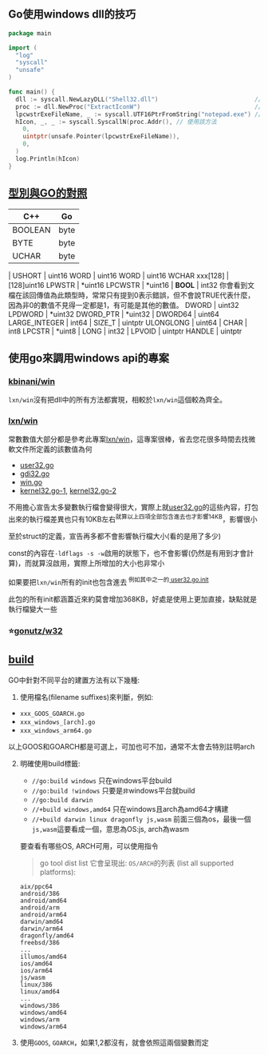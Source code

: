 ## Go使用windows dll的技巧

```go
package main

import (
  "log"
  "syscall"
  "unsafe"
)

func main() {
  dll := syscall.NewLazyDLL("Shell32.dll")                           // 載入dll
  proc := dll.NewProc("ExtractIconW")                                // 抓取dll的方法
  lpcwstrExeFileName, _ := syscall.UTF16PtrFromString("notepad.exe") // 準備該方法中需要的參數
  hIcon, _, _ := syscall.SyscallN(proc.Addr(), // 使用該方法
    0,
    uintptr(unsafe.Pointer(lpcwstrExeFileName)),
    0,
  )
  log.Println(hIcon)
}
```

## [型別與GO的對照](https://learn.microsoft.com/en-us/windows/win32/winprog/windows-data-types)

| C++ | Go  |
|-----|-----|
BOOLEAN | byte
BYTE | byte
UCHAR | byte
|
USHORT | uint16
WORD | uint16
WORD | uint16
WCHAR  xxx[128] | [128]uint16
LPWSTR | *uint16
LPCWSTR | *uint16
|
**BOOL** | int32 你會看到文檔在該回傳值為此類型時，常常只有提到0表示錯誤，但不會說TRUE代表什麼，因為非0的數值不見得一定都是1，有可能是其他的數值。
DWORD | uint32
LPDWORD   | *uint32
DWORD_PTR | *uint32
|
DWORD64 | uint64
LARGE_INTEGER | int64
|
SIZE_T | uintptr
ULONGLONG | uint64
|
CHAR | int8
LPCSTR | *uint8
|
LONG | int32
|
LPVOID | uintptr
HANDLE | uintptr

## 使用go來調用windows api的專案

### [kbinani/win](https://github.com/kbinani/win)

`lxn/win`沒有把dll中的所有方法都實現，相較於`lxn/win`這個較為齊全。

### [lxn/win]

常數數值大部分都是參考此專案[lxn/win]，這專案很棒，省去您花很多時間去找微軟文件所定義的該數值為何

- [user32.go]
- [gdi32.go]
- [win.go]
- [kernel32.go-1], [kernel32.go-2]

不用擔心宣告太多變數執行檔會變得很大，實際上就[user32.go]的這些內容，打包出來的執行檔差異也只有10KB左右<sup>就算以上四項全部包含進去也才影響14KB</sup>，影響很小

至於struct的定義，宣告再多都不會影響執行檔大小(看的是用了多少)

const的內容在`-ldflags -s -w`啟用的狀態下，也不會影響(仍然是有用到才會計算)，而就算沒啟用，實際上所增加的大小也非常小

如果要把`lxn/win`所有的init也包含進去<sup>
例如其中之一的[ user32.go.init](https://github.com/lxn/win/blob/7a0e89e/user32.go#L1903-L2059)</sup>

此包的所有init都涵蓋近來約莫會增加368KB，好處是使用上更加直接，缺點就是執行檔變大一些

[lxn/win]: https://github.com/lxn/win

[user32.go]: https://github.com/lxn/win/blob/a377121e959e22055dd01ed4bb2383e5bd02c238/user32.go#L18-L1744

[gdi32.go]: https://github.com/lxn/win/blob/a377121e959e22055dd01ed4bb2383e5bd02c238/gdi32.go#L16-L1038

[win.go]: https://github.com/lxn/win/blob/a377121e959e22055dd01ed4bb2383e5bd02c238/win.go#L15-L40

[kernel32.go-1]: https://github.com/lxn/win/blob/a377121e959e22055dd01ed4bb2383e5bd02c238/kernel32.go#L15-L54

[kernel32.go-2]: https://github.com/lxn/win/blob/a377121e959e22055dd01ed4bb2383e5bd02c238/kernel32.go#L92-L140

### ⭐[gonutz/w32](https://github.com/gonutz/w32)

## [build](https://www.digitalocean.com/community/tutorials/building-go-applications-for-different-operating-systems-and-architectures)

GO中針對不同平台的建置方法有以下幾種:

1. 使用檔名(filename suffixes)來判斷，例如:

- `xxx_GOOS_GOARCH.go`
- `xxx_windows_[arch].go`
- `xxx_windows_arm64.go`

以上GOOS和GOARCH都是可選上，可加也可不加，通常不太會去特別註明arch

2. 明確使用build標籤:
   - `//go:build windows` 只在windows平台build
   - `//go:build !windows` 只要是`非`windows平台就build
   - `//go:build darwin`
   - `//+build windows,amd64` 只在windows且arch為amd64才構建
   - `//+build darwin linux dragonfly js,wasm` 前面三個為os，最後一個`js,wasm`這要看成一個，意思為OS:js, arch為wasm

    要查看有哪些OS, ARCH可用，可以使用指令
    > go tool dist list
    > 它會呈現出: `OS/ARCH`的列表 (list all supported platforms):

    ```
    aix/ppc64
    android/386
    android/amd64
    android/arm
    android/arm64
    darwin/amd64
    darwin/arm64
    dragonfly/amd64
    freebsd/386
    ...
    illumos/amd64
    ios/amd64
    ios/arm64
    js/wasm
    linux/386
    linux/amd64
    ...
    windows/386
    windows/amd64
    windows/arm
    windows/arm64
    ```

3. 使用`GOOS`, `GOARCH`，如果1,2都沒有，就會依照這兩個變數而定
